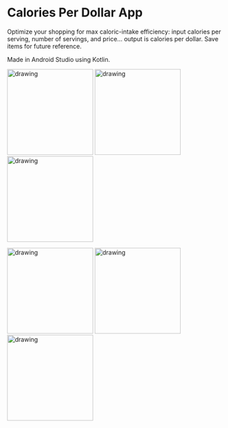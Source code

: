# Calories Per Dollar App
Optimize your shopping for max caloric-intake efficiency: input calories per serving, number of servings, and price... output is calories per dollar. Save items for future reference.

Made in Android Studio using Kotlin.

<img src="https://www.nathanjchan.com/cpd/cpd1.jpg" alt="drawing" width="200"/> <img src="https://www.nathanjchan.com/cpd/cpd2.jpg" alt="drawing" width="200"/> <img src="https://www.nathanjchan.com/cpd/cpd3.jpg" alt="drawing" width="200"/>

<img src="https://www.nathanjchan.com/cpd/cpd4.jpg" alt="drawing" width="200"/> <img src="https://www.nathanjchan.com/cpd/cpd5.jpg" alt="drawing" width="200"/> <img src="https://www.nathanjchan.com/cpd/cpd6.jpg" alt="drawing" width="200"/> 
